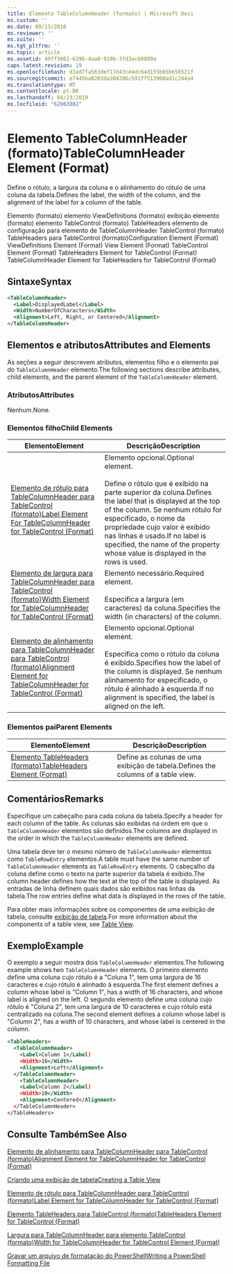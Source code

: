 ```yaml
---
title: Elemento TableColumnHeader (formato) | Microsoft Docs
ms.custom: ''
ms.date: 09/13/2016
ms.reviewer: ''
ms.suite: ''
ms.tgt_pltfrm: ''
ms.topic: article
ms.assetid: 49ff3062-6396-4aa8-919b-3fd3ac60899a
caps.latest.revision: 19
ms.openlocfilehash: d3ad7fa563def17d43ce4dc64d155b65b650521f
ms.sourcegitcommit: e7445ba8203da304286c591ff513900ad1c244a4
ms.translationtype: MT
ms.contentlocale: pt-BR
ms.lasthandoff: 04/23/2019
ms.locfileid: "62063802"
---
```

# <a name="tablecolumnheader-element-format"></a><span data-ttu-id="2b477-102">Elemento TableColumnHeader (formato)</span><span class="sxs-lookup"><span data-stu-id="2b477-102">TableColumnHeader Element (Format)</span></span>

<span data-ttu-id="2b477-103">Define o rótulo, a largura da coluna e o alinhamento do rótulo de uma coluna da tabela.</span><span class="sxs-lookup"><span data-stu-id="2b477-103">Defines the label, the width of the column, and the alignment of the label for a column of the table.</span></span>

<span data-ttu-id="2b477-104">Elemento (formato) elemento ViewDefinitions (formato) exibição elemento (formato) elemento TableControl (formato) TableHeaders elemento de configuração para elemento de TableColumnHeader TableControl (formato) TableHeaders para TableControl (formato)</span><span class="sxs-lookup"><span data-stu-id="2b477-104">Configuration Element (Format) ViewDefinitions Element (Format) View Element (Format) TableControl Element (Format) TableHeaders Element for TableControl (Format) TableColumnHeader Element for TableHeaders for TableControl (Format)</span></span>

## <a name="syntax"></a><span data-ttu-id="2b477-105">Sintaxe</span><span class="sxs-lookup"><span data-stu-id="2b477-105">Syntax</span></span>

```xml
<TableColumnHeader>
  <Label>DisplayedLabel</Label>
  <Width>NumberOfCharacters</Width>
  <Alignment>Left, Right, or Centered</Alignment>
</TableColumnHeader>
```

## <a name="attributes-and-elements"></a><span data-ttu-id="2b477-106">Elementos e atributos</span><span class="sxs-lookup"><span data-stu-id="2b477-106">Attributes and Elements</span></span>

<span data-ttu-id="2b477-107">As seções a seguir descrevem atributos, elementos filho e o elemento pai do `TableColumnHeader` elemento.</span><span class="sxs-lookup"><span data-stu-id="2b477-107">The following sections describe attributes, child elements, and the parent element of the `TableColumnHeader` element.</span></span>

### <a name="attributes"></a><span data-ttu-id="2b477-108">Atributos</span><span class="sxs-lookup"><span data-stu-id="2b477-108">Attributes</span></span>

<span data-ttu-id="2b477-109">Nenhum.</span><span class="sxs-lookup"><span data-stu-id="2b477-109">None.</span></span>

### <a name="child-elements"></a><span data-ttu-id="2b477-110">Elementos filho</span><span class="sxs-lookup"><span data-stu-id="2b477-110">Child Elements</span></span>

|<span data-ttu-id="2b477-111">Elemento</span><span class="sxs-lookup"><span data-stu-id="2b477-111">Element</span></span>|<span data-ttu-id="2b477-112">Descrição</span><span class="sxs-lookup"><span data-stu-id="2b477-112">Description</span></span>|
|-------------|-----------------|
|[<span data-ttu-id="2b477-113">Elemento de rótulo para TableColumnHeader para TableControl (formato)</span><span class="sxs-lookup"><span data-stu-id="2b477-113">Label Element For TableColumnHeader for TableControl (Format)</span></span>](./label-element-for-tablecolumnheader-for-tablecontrol-format.md)|<span data-ttu-id="2b477-114">Elemento opcional.</span><span class="sxs-lookup"><span data-stu-id="2b477-114">Optional element.</span></span><br /><br /> <span data-ttu-id="2b477-115">Define o rótulo que é exibido na parte superior da coluna.</span><span class="sxs-lookup"><span data-stu-id="2b477-115">Defines the label that is displayed at the top of the column.</span></span> <span data-ttu-id="2b477-116">Se nenhum rótulo for especificado, o nome da propriedade cujo valor é exibido nas linhas é usado.</span><span class="sxs-lookup"><span data-stu-id="2b477-116">If no label is specified, the name of the property whose value is displayed in the rows is used.</span></span>|
|[<span data-ttu-id="2b477-117">Elemento de largura para TableColumnHeader para TableControl (formato)</span><span class="sxs-lookup"><span data-stu-id="2b477-117">Width Element for TableColumnHeader for TableControl (Format)</span></span>](./width-element-for-tablecolumnheader-for-tablecontrol-format.md)|<span data-ttu-id="2b477-118">Elemento necessário.</span><span class="sxs-lookup"><span data-stu-id="2b477-118">Required element.</span></span><br /><br /> <span data-ttu-id="2b477-119">Especifica a largura (em caracteres) da coluna.</span><span class="sxs-lookup"><span data-stu-id="2b477-119">Specifies the width (in characters) of the column.</span></span>|
|[<span data-ttu-id="2b477-120">Elemento de alinhamento para TableColumnHeader para TableControl (formato)</span><span class="sxs-lookup"><span data-stu-id="2b477-120">Alignment Element for TableColumnHeader for TableControl (Format)</span></span>](./alignment-element-for-tablecolumnheader-for-tablecontrol-format.md)|<span data-ttu-id="2b477-121">Elemento opcional.</span><span class="sxs-lookup"><span data-stu-id="2b477-121">Optional element.</span></span><br /><br /> <span data-ttu-id="2b477-122">Especifica como o rótulo da coluna é exibido.</span><span class="sxs-lookup"><span data-stu-id="2b477-122">Specifies how the label of the column is displayed.</span></span> <span data-ttu-id="2b477-123">Se nenhum alinhamento for especificado, o rótulo é alinhado à esquerda.</span><span class="sxs-lookup"><span data-stu-id="2b477-123">If no alignment is specified, the label is aligned on the left.</span></span>|

### <a name="parent-elements"></a><span data-ttu-id="2b477-124">Elementos pai</span><span class="sxs-lookup"><span data-stu-id="2b477-124">Parent Elements</span></span>

|<span data-ttu-id="2b477-125">Elemento</span><span class="sxs-lookup"><span data-stu-id="2b477-125">Element</span></span>|<span data-ttu-id="2b477-126">Descrição</span><span class="sxs-lookup"><span data-stu-id="2b477-126">Description</span></span>|
|-------------|-----------------|
|[<span data-ttu-id="2b477-127">Elemento TableHeaders (formato)</span><span class="sxs-lookup"><span data-stu-id="2b477-127">TableHeaders Element (Format)</span></span>](./tableheaders-element-format.md)|<span data-ttu-id="2b477-128">Define as colunas de uma exibição de tabela.</span><span class="sxs-lookup"><span data-stu-id="2b477-128">Defines the columns of a table view.</span></span>|

## <a name="remarks"></a><span data-ttu-id="2b477-129">Comentários</span><span class="sxs-lookup"><span data-stu-id="2b477-129">Remarks</span></span>

<span data-ttu-id="2b477-130">Especifique um cabeçalho para cada coluna da tabela.</span><span class="sxs-lookup"><span data-stu-id="2b477-130">Specify a header for each column of the table.</span></span> <span data-ttu-id="2b477-131">As colunas são exibidas na ordem em que o `TableColumnHeader` elementos são definidos.</span><span class="sxs-lookup"><span data-stu-id="2b477-131">The columns are displayed in the order in which the `TableColumnHeader` elements are defined.</span></span>

<span data-ttu-id="2b477-132">Uma tabela deve ter o mesmo número de `TableColumnHeader` elementos como `TableRowEntry` elementos.</span><span class="sxs-lookup"><span data-stu-id="2b477-132">A table must have the same number of `TableColumnHeader` elements as `TableRowEntry` elements.</span></span> <span data-ttu-id="2b477-133">O cabeçalho da coluna define como o texto na parte superior da tabela é exibido.</span><span class="sxs-lookup"><span data-stu-id="2b477-133">The column header defines how the text at the top of the table is displayed.</span></span> <span data-ttu-id="2b477-134">As entradas de linha definem quais dados são exibidos nas linhas da tabela.</span><span class="sxs-lookup"><span data-stu-id="2b477-134">The row entries define what data is displayed in the rows of the table.</span></span>

<span data-ttu-id="2b477-135">Para obter mais informações sobre os componentes de uma exibição de tabela, consulte [exibição de tabela](./creating-a-table-view.md).</span><span class="sxs-lookup"><span data-stu-id="2b477-135">For more information about the components of a table view, see [Table View](./creating-a-table-view.md).</span></span>

## <a name="example"></a><span data-ttu-id="2b477-136">Exemplo</span><span class="sxs-lookup"><span data-stu-id="2b477-136">Example</span></span>

<span data-ttu-id="2b477-137">O exemplo a seguir mostra dois `TableColumnHeader` elementos.</span><span class="sxs-lookup"><span data-stu-id="2b477-137">The following example shows two `TableColumnHeader` elements.</span></span> <span data-ttu-id="2b477-138">O primeiro elemento define uma coluna cujo rótulo é a "Coluna 1", tem uma largura de 16 caracteres e cujo rótulo é alinhado à esquerda.</span><span class="sxs-lookup"><span data-stu-id="2b477-138">The first element defines a column whose label is "Column 1", has a width of 16 characters, and whose label is aligned on the left.</span></span> <span data-ttu-id="2b477-139">O segundo elemento define uma coluna cujo rótulo é "Coluna 2", tem uma largura de 10 caracteres e cujo rótulo está centralizado na coluna.</span><span class="sxs-lookup"><span data-stu-id="2b477-139">The second element defines a column whose label is "Column 2", has a width of 10 characters, and whose label is centered in the column.</span></span>

```xml
<TableHeaders>
  <TableColumnHeader>
    <Label>Column 1</Label)
    <Width>16</Width>
    <Alignment>Left</Alignment>
  </TableColumnHeader>
    <TableColumnHeader>
    <Label>Column 2</Label)
    <Width>10</Width>
    <Alignment>Centered</Alignment>
  </TableColumnHeader>
</TableHeaders>
```

## <a name="see-also"></a><span data-ttu-id="2b477-140">Consulte Também</span><span class="sxs-lookup"><span data-stu-id="2b477-140">See Also</span></span>

[<span data-ttu-id="2b477-141">Elemento de alinhamento para TableColumnHeader para TableControl (formato)</span><span class="sxs-lookup"><span data-stu-id="2b477-141">Alignment Element for TableColumnHeader for TableControl (Format)</span></span>](./alignment-element-for-tablecolumnheader-for-tablecontrol-format.md)

[<span data-ttu-id="2b477-142">Criando uma exibição de tabela</span><span class="sxs-lookup"><span data-stu-id="2b477-142">Creating a Table View</span></span>](./creating-a-table-view.md)

[<span data-ttu-id="2b477-143">Elemento de rótulo para TableColumnHeader para TableControl (formato)</span><span class="sxs-lookup"><span data-stu-id="2b477-143">Label Element for TableColumnHeader for TableControl (Format)</span></span>](./label-element-for-tablecolumnheader-for-tablecontrol-format.md)

[<span data-ttu-id="2b477-144">Elemento TableHeaders para TableControl (formato)</span><span class="sxs-lookup"><span data-stu-id="2b477-144">TableHeaders Element for TableControl (Format)</span></span>](./tableheaders-element-format.md)

[<span data-ttu-id="2b477-145">Largura para TableColumnHeader para elemento TableControl (formato)</span><span class="sxs-lookup"><span data-stu-id="2b477-145">Width for TableColumnHeader for TableControl Element (Format)</span></span>](./width-element-for-tablecolumnheader-for-tablecontrol-format.md)

[<span data-ttu-id="2b477-146">Gravar um arquivo de formatação do PowerShell</span><span class="sxs-lookup"><span data-stu-id="2b477-146">Writing a PowerShell Formatting File</span></span>](./writing-a-powershell-formatting-file.md)
